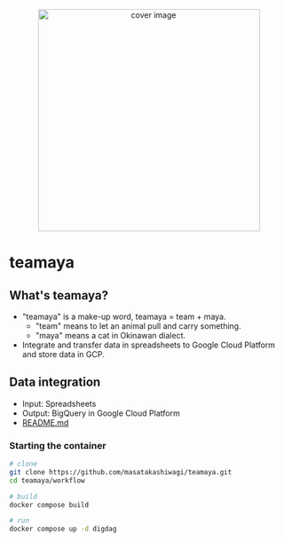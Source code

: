 <div align="center">
<img src="https://user-images.githubusercontent.com/37064567/145668148-0de33ec5-7cbb-486e-be9a-b2fbe047e36a.jpg" title="cover image" width="400">
</div>

# teamaya
## What's teamaya?
- "teamaya" is a make-up word, teamaya = team + maya.
    - "team" means to let an animal pull and carry something.
    - "maya" means a cat in Okinawan dialect.
- Integrate and transfer data in spreadsheets to Google Cloud Platform and store data in GCP.

## Data integration
- Input: Spreadsheets
- Output: BigQuery in Google Cloud Platform
- [README.md](./teamaya/README.md)

### Starting the container
```bash
# clone
git clone https://github.com/masatakashiwagi/teamaya.git
cd teamaya/workflow

# build
docker compose build

# run
docker compose up -d digdag
```
